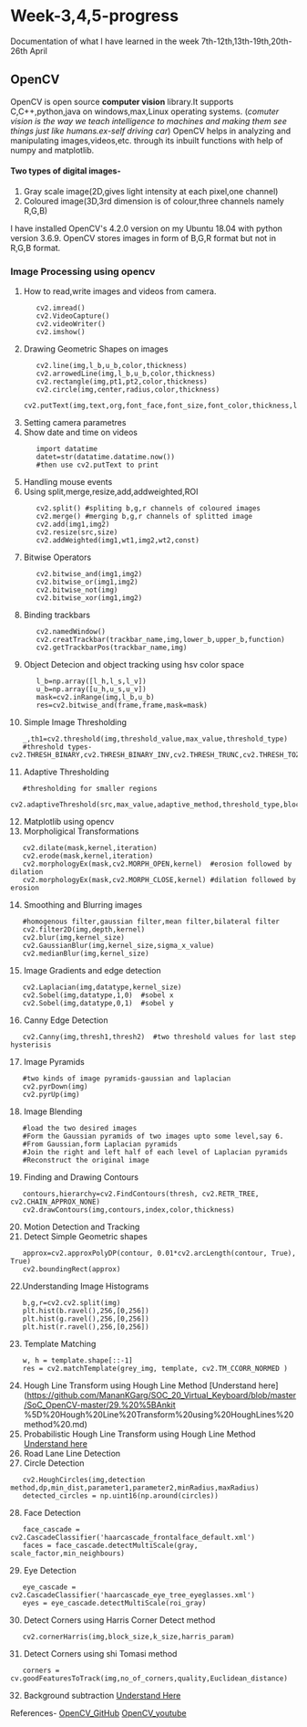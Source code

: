 # Week-3,4,5-progress
Documentation of what I have learned in the week 7th-12th,13th-19th,20th-26th April

## OpenCV
OpenCV is open source **computer vision** library.It supports C,C++,python,java on windows,max,Linux operating systems.
(_comuter vision is the way we teach intelligence to machines and making them see things just like humans.ex-self driving car_)
OpenCV helps in analyzing and manipulating images,videos,etc. through its inbuilt functions with help of numpy and matplotlib.

#### Two types of digital images-
1. Gray scale image(2D,gives light intensity at each pixel,one channel)
2. Coloured image(3D,3rd dimension is of colour,three channels namely R,G,B)

I have installed OpenCV's 4.2.0 version on my Ubuntu 18.04 with python version 3.6.9.
OpenCV stores images in form of B,G,R format but not in R,G,B format.

### Image Processing using opencv
1. How to read,write images and videos from camera.
   ```
      cv2.imread()
      cv2.VideoCapture()
      cv2.videoWriter()
      cv2.imshow()
   ```
2. Drawing Geometric Shapes on images
   ```
      cv2.line(img,l_b,u_b,color,thickness)
      cv2.arrowedLine(img,l_b,u_b,color,thickness)
      cv2.rectangle(img,pt1,pt2,color,thickness)
      cv2.circle(img,center,radius,color,thickness)
      cv2.putText(img,text,org,font_face,font_size,font_color,thickness,line_type)
   ```
3. Setting camera parametres
4. Show date and time on videos
   ```
      import datatime
      datet=str(datatime.datatime.now())
      #then use cv2.putText to print
   ```
5. Handling mouse events
6. Using split,merge,resize,add,addweighted,ROI
   ```
      cv2.split() #spliting b,g,r channels of coloured images
      cv2.merge() #merging b,g,r channels of splitted image
      cv2.add(img1,img2)
      cv2.resize(src,size)
      cv2.addWeighted(img1,wt1,img2,wt2,const)
   ```
7. Bitwise Operators
   ```
      cv2.bitwise_and(img1,img2)
      cv2.bitwise_or(img1,img2)
      cv2.bitwise_not(img)
      cv2.bitwise_xor(img1,img2)
   ```
8. Binding trackbars 
   ```
      cv2.namedWindow()
      cv2.creatTrackbar(trackbar_name,img,lower_b,upper_b,function)
      cv2.getTrackbarPos(trackbar_name,img)
   ```
9. Object Detecion and object tracking using hsv color space
   ```
      l_b=np.array([l_h,l_s,l_v])
      u_b=np.array([u_h,u_s,u_v])
      mask=cv2.inRange(img,l_b,u_b)
      res=cv2.bitwise_and(frame,frame,mask=mask)
   ```
10. Simple Image Thresholding
   ```
      _,th1=cv2.threshold(img,threshold_value,max_value,threshold_type)
      #threshold types-cv2.THRESH_BINARY,cv2.THRESH_BINARY_INV,cv2.THRESH_TRUNC,cv2.THRESH_TOZERO,cv2.THRESH_TOZERO_INV
   ```
11. Adaptive Thresholding
   ```
      #thresholding for smaller regions
      cv2.adaptiveThreshold(src,max_value,adaptive_method,threshold_type,blocksize,const)
   ```
12. Matplotlib using opencv
13. Morpholigical Transformations
   ```
      cv2.dilate(mask,kernel,iteration)
      cv2.erode(mask,kernel,iteration)
      cv2.morphologyEx(mask,cv2.MORPH_OPEN,kernel)  #erosion followed by dilation 
      cv2.morphologyEx(mask,cv2.MORPH_CLOSE,kernel) #dilation followed by erosion
   ```
14. Smoothing and Blurring images
   ```
      #homogenous filter,gaussian filter,mean filter,bilateral filter
      cv2.filter2D(img,depth,kernel)
      cv2.blur(img,kernel_size)
      cv2.GaussianBlur(img,kernel_size,sigma_x_value)
      cv2.medianBlur(img,kernel_size)
   ```
15. Image Gradients and edge detection
   ```
      cv2.Laplacian(img,datatype,kernel_size)
      cv2.Sobel(img,datatype,1,0)  #sobel x
      cv2.Sobel(img,datatype,0,1)  #sobel y
   ```
16. Canny Edge Detection
   ```
      cv2.Canny(img,thresh1,thresh2)  #two threshold values for last step hysterisis
   ```
17. Image Pyramids
   ```
      #two kinds of image pyramids-gaussian and laplacian
      cv2.pyrDown(img)
      cv2.pyrUp(img)
   ```
18. Image Blending
   ```
      #load the two desired images
      #Form the Gaussian pyramids of two images upto some level,say 6.
      #From Gaussian,form Laplacian pyramids
      #Join the right and left half of each level of Laplacian pyramids
      #Reconstruct the original image
   ```
19. Finding and Drawing Contours
   ```
      contours,hierarchy=cv2.FindContours(thresh, cv2.RETR_TREE, cv2.CHAIN_APPROX_NONE)
      cv2.drawContours(img,contours,index,color,thickness)
   ```
20. Motion Detection and Tracking
21. Detect Simple Geometric shapes
   ```
      approx=cv2.approxPolyDP(contour, 0.01*cv2.arcLength(contour, True), True)
      cv2.boundingRect(approx)
   ```
22.Understanding Image Histograms
   ```
      b,g,r=cv2.cv2.split(img)
      plt.hist(b.ravel(),256,[0,256])
      plt.hist(g.ravel(),256,[0,256])
      plt.hist(r.ravel(),256,[0,256])
   ```
23. Template Matching
   ```
      w, h = template.shape[::-1]  
      res = cv2.matchTemplate(grey_img, template, cv2.TM_CCORR_NORMED )
   ```
24. Hough Line Transform using Hough Line Method
   [Understand here](https://github.com/MananKGarg/SOC_20_Virtual_Keyboard/blob/master/SoC_OpenCV-master/29.%20%5BAnkit   %5D%20Hough%20Line%20Transform%20using%20HoughLines%20method%20.md)
25. Probabilistic Hough Line Transform using Hough Line Method
   [Understand here](https://github.com/MananKGarg/SOC_20_Virtual_Keyboard/blob/master/SoC_OpenCV-master/30.%20%5BAnkit%5D%20Probabilistic%20Hough%20Transform%20using%20HoughLinesP.md)
26. Road Lane Line Detection
27. Circle Detection
   ```
      cv2.HoughCircles(img,detection method,dp,min_dist,parameter1,parameter2,minRadius,maxRadius)
      detected_circles = np.uint16(np.around(circles))
   ```
28. Face Detection
   ```
      face_cascade = cv2.CascadeClassifier('haarcascade_frontalface_default.xml')
      faces = face_cascade.detectMultiScale(gray, scale_factor,min_neighbours)
   ```
29. Eye Detection
   ```
      eye_cascade = cv2.CascadeClassifier('haarcascade_eye_tree_eyeglasses.xml') 
      eyes = eye_cascade.detectMultiScale(roi_gray)
   ```
30. Detect Corners using Harris Corner Detect method
   ```
      cv2.cornerHarris(img,block_size,k_size,harris_param)
   ```
31. Detect Corners using shi Tomasi method
   ```
      corners = cv.goodFeaturesToTrack(img,no_of_corners,quality,Euclidean_distance)
   ```
32. Background subtraction 
      [Understand Here](https://www.youtube.com/watch?v=eZ2kDurOodI&list=PLS1QulWo1RIa7D1O6skqDQ-JZ1GGHKK-K&index=43)

References-
[OpenCV_GitHub](https://github.com/MananKGarg/SOC_20_Virtual_Keyboard/tree/master/SoC_OpenCV-master)
[OpenCV_youtube](https://www.youtube.com/playlist?list=PLS1QulWo1RIa7D1O6skqDQ-JZ1GGHKK-K)
      
